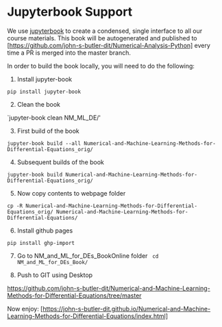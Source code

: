 <!-- #region -->
# Jupyterbook Support

We use [jupyterbook](https://jupyterbook.org/intro.html) to create a condensed,
single interface to all our course materials. This book will be autogenerated
and published to [https://github.com/john-s-butler-dit/Numerical-Analysis-Python] every time
a PR is merged into the master branch.

In order to build the book locally, you will need to do the following:

1. Install jupyter-book 

`pip install jupyter-book`


2. Clean the book


`jupyter-book clean NM_ML_DE/'

3. First build of the book

`jupyter-book build --all Numerical-and-Machine-Learning-Methods-for-Differential-Equations_orig/`

4. Subsequent builds of the book

`jupyter-book build Numerical-and-Machine-Learning-Methods-for-Differential-Equations_orig/`

5. Now copy contents to webpage folder

`cp -R Numerical-and-Machine-Learning-Methods-for-Differential-Equations_orig/ Numerical-and-Machine-Learning-Methods-for-Differential-Equations/`

6. Install github pages

`pip install ghp-import`


7. Go to NM_and_ML_for_DEs_BookOnline folder
` cd NM_and_ML_for_DEs_Book/`

8. Push to GIT using Desktop

https://github.com/john-s-butler-dit/Numerical-and-Machine-Learning-Methods-for-Differential-Equations/tree/master



Now enjoy:
[https://john-s-butler-dit.github.io/Numerical-and-Machine-Learning-Methods-for-Differential-Equations/index.html]
<!-- #endregion -->

```python

```
